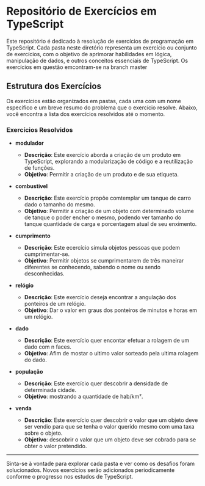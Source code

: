 # Repositório de Exercícios em TypeScript

Este repositório é dedicado à resolução de exercícios de programação em TypeScript. Cada pasta neste diretório representa um exercício ou conjunto de exercícios, com o objetivo de aprimorar habilidades em lógica, manipulação de dados, e outros conceitos essenciais de TypeScript.
Os exercícios em questão emcontram-se na branch master

## Estrutura dos Exercícios

Os exercícios estão organizados em pastas, cada uma com um nome específico e um breve resumo do problema que o exercício resolve. Abaixo, você encontra a lista dos exercícios resolvidos até o momento.

### Exercícios Resolvidos

- **modulador**  
  - **Descrição**: Este exercício aborda a criação de um produto em TypeScript, explorando a modularização de código e a reutilização de funções.
  - **Objetivo**: Permitir a criação de um produto e de sua etiqueta.
  
- **combustivel**
  -  **Descrição**: Este exercício propõe comtemplar um tanque de carro dado o tamanho do mesmo.
  -  **Objetivo**: Permitir a criação de um objeto com determinado volume de tanque o poder encher o mesmo, podendo ver tamanho do tanque quantidade de carga e porcentagem atual de seu enximento.
  
- **cumprimento**
  - **Descrição**: Este ecercício simula objetos pessoas que podem cumprimentar-se.
  - **Objetivo**: Permitir objetos se cumprimentarem de três maneirar diferentes se conhecendo, sabendo o nome ou sendo desconhecidas.
- **relógio**
  - **Descrição**: Este exercício deseja encontrar a angulação dos ponteiros de um relógio.
  - **Objetivo**: Dar o valor em graus dos ponteiros de minutos e horas em um relógio.
- **dado**
  - **Descrição**: Este exercício quer encontar efetuar a rolagem de um dado com n faces.
  - **Objetivo**: Afim de mostar o ultimo valor sorteado pela ultima rolagem do dado.
- **população**
  - **Descrição**: Este exercício quer descobrir a densidade de determinada cidade.
  - **Objetivo**: mostrando a quantidade de hab/km².
- **venda**
  - **Descrição**: Este exercício quer descobrir o valor que um objeto deve ser vendio para que se tenha o valor querido mesmo com uma taxa sobre o objeto.
  - **Objetivo**: descobrir o valor que um objeto deve ser cobrado para se obter o valor pretendido.
---

Sinta-se à vontade para explorar cada pasta e ver como os desafios foram solucionados. Novos exercícios serão adicionados periodicamente conforme o progresso nos estudos de TypeScript.
